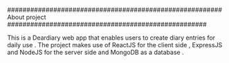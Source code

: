 ######################################################## About project ####################################################

This is a Deardiary web app that enables users to create diary entries for daily use .
The project makes use of ReactJS for the client side , ExpressJS and NodeJS for the server side and MongoDB as a database .
